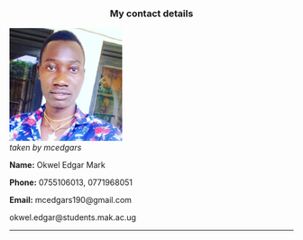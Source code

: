 
<html lang="en">
<head>
    <meta charset="UTF-8">
    <meta http-equiv="X-UA-Compatible" content="IE=edge">
    <meta name="viewport" content="width=device-width, initial-scale=1.0">
    <head>
<body>
    <h3><center>My contact details</center></h3>
        <img src="u.jpeg" width="200" height="200" alt="okwel edgar mark">
        <br >
        <caption>
          <i>taken by mcedgars</i>
        </caption>
        <p><b>Name:</b> Okwel Edgar Mark</p>
        <p><b>Phone:</b> 0755106013, 0771968051</p>
        <p><b>Email:</b> mcedgars190@gmail.com</p>
        <p>okwel.edgar@students.mak.ac.ug</p>
        <hr /> 
</body>
